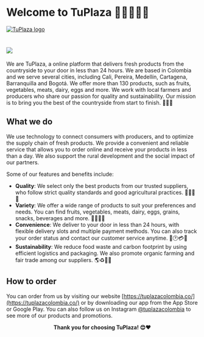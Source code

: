 # Welcome to TuPlaza 🍏🥕🥩🧀🥚

[![TuPlaza logo](https://scontent.fctg3-1.fna.fbcdn.net/v/t39.30808-6/309707757_506734831462464_5838747455168079895_n.jpg?_nc_cat=102&ccb=1-7&_nc_sid=e3f864&_nc_ohc=HzQkVryj7roAX9AYO0b&_nc_ht=scontent.fctg3-1.fna&oh=00_AfBVQTsy_FZfFqpXwe4r0Mn41MxyOb8gtiXmVlayeLMuOw&oe=643E695F)](https://tuplazacolombia.co)
<p align="center">
 <b>
<h1>
  <a href="https://git.io/typing-svg">
    <img src="https://readme-typing-svg.herokuapp.com/?font=fira+code&color=5143F7FF&lines=Hello%2C+There!+%F0%9F%91%8B;;Welcome+to+TuPlaza!🍏🥕🥩🧀🥚🍎🍊🍌🍉🥦🥬🥒🌽;🍏🥕🥩🧀🥚🍎🍊🍌🍉🥦🥬🥒🌽">
  </a>
</h1>
</b>
</p>

We are TuPlaza, a online platform that delivers fresh products from the countryside to your door in less than 24 hours. We are based in Colombia and we serve several cities, including Cali, Pereira, Medellín, Cartagena, Barranquilla and Bogotá. We offer more than 130 products, such as fruits, vegetables, meats, dairy, eggs and more. We work with local farmers and producers who share our passion for quality and sustainability. Our mission is to bring you the best of the countryside from start to finish. 🌱🚚🏡

## What we do

We use technology to connect consumers with producers, and to optimize the supply chain of fresh products. We provide a convenient and reliable service that allows you to order online and receive your products in less than a day. We also support the rural development and the social impact of our partners.

Some of our features and benefits include:

- **Quality**: We select only the best products from our trusted suppliers, who follow strict quality standards and good agricultural practices. 🍎🍊🍌🍉
- **Variety**: We offer a wide range of products to suit your preferences and needs. You can find fruits, vegetables, meats, dairy, eggs, grains, snacks, beverages and more. 🥦🥬🥒🌽
- **Convenience**: We deliver to your door in less than 24 hours, with flexible delivery slots and multiple payment methods. You can also track your order status and contact our customer service anytime. 🚛🕑💳📱
- **Sustainability**: We reduce food waste and carbon footprint by using efficient logistics and packaging. We also promote organic farming and fair trade among our suppliers. 🌎♻️🌿💚

## How to order

You can order from us by visiting our website [https://tuplazacolombia.co/](https://tuplazacolombia.co/) or by downloading our app from the App Store or Google Play. You can also follow us on Instagram [@tuplazacolombia](https://www.instagram.com/tuplazacolombia/) to see more of our products and promotions.

<p align="center">
  <b>Thank you for choosing TuPlaza! 😊❤️</b>
</p>
